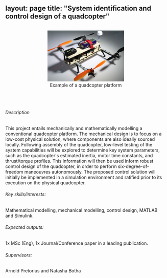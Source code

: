 layout: page
title: "System identification and control design of a quadcopter"
---
<!-- add image here -->
<div style="display: flex; justify-content: center;">
  <figure style="text-align: center;">
    <img src="/projects/low-cost-quad/quad.png" alt="Quadcopter" width="60%">
    <figcaption>Example of a quadcopter platform</figcaption>
  </figure>
</div>
<!-- Space after image -->
<br><br>

<!-- Body-->
###### Description

This project entails mechanically and mathematically modelling a conventional quadcopter platform. The mechanical design is to focus on a low-cost physical solution, where components are also ideally sourced locally. Following assembly of the quadcopter, low-level testing of the system capabilities will be explored to determine key system parameters, such as the quadcopter's estimated inertia, motor time constants, and thrust/torque profiles. This information will then be used inform robust control design of the quadcopter, in order to perform six-degree-of-freedom maneouvres autonomously. The proposed control solution will initially be implemented in a simulation environment and ratified prior to its execution on the physical quadcopter.

###### Key skills/interests:

Mathematical modelling, mechanical modelling, control design, MATLAB and Simulink.

###### Expected outputs:

1x MSc (Eng), 1x Journal/Conference paper in a leading publication.

###### Supervisors: 

Arnold Pretorius and Natasha Botha
